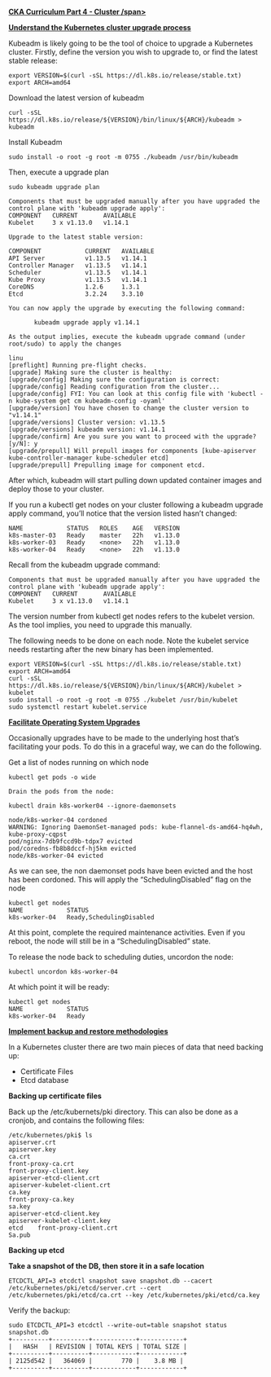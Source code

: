 
**<span style="text-decoration:underline;">CKA Curriculum Part 4 - Cluster /span>**

**<span style="text-decoration:underline;">Understand the Kubernetes cluster upgrade process</span>**

Kubeadm is likely going to be the tool of choice to upgrade a Kubernetes cluster. Firstly, define the version you wish to upgrade to, or find the latest stable release:


```
export VERSION=$(curl -sSL https://dl.k8s.io/release/stable.txt)
export ARCH=amd64
```


Download the latest version of kubeadm


```
curl -sSL https://dl.k8s.io/release/${VERSION}/bin/linux/${ARCH}/kubeadm > kubeadm
```


Install Kubeadm


```
sudo install -o root -g root -m 0755 ./kubeadm /usr/bin/kubeadm
```


Then, execute a upgrade plan


```
sudo kubeadm upgrade plan

Components that must be upgraded manually after you have upgraded the control plane with 'kubeadm upgrade apply':
COMPONENT   CURRENT       AVAILABLE
Kubelet     3 x v1.13.0   v1.14.1

Upgrade to the latest stable version:

COMPONENT            CURRENT   AVAILABLE
API Server           v1.13.5   v1.14.1
Controller Manager   v1.13.5   v1.14.1
Scheduler            v1.13.5   v1.14.1
Kube Proxy           v1.13.5   v1.14.1
CoreDNS              1.2.6     1.3.1
Etcd                 3.2.24    3.3.10

You can now apply the upgrade by executing the following command:

       kubeadm upgrade apply v1.14.1

As the output implies, execute the kubeadm upgrade command (under root/sudo) to apply the changes

linu
[preflight] Running pre-flight checks.
[upgrade] Making sure the cluster is healthy:
[upgrade/config] Making sure the configuration is correct:
[upgrade/config] Reading configuration from the cluster...
[upgrade/config] FYI: You can look at this config file with 'kubectl -n kube-system get cm kubeadm-config -oyaml'
[upgrade/version] You have chosen to change the cluster version to "v1.14.1"
[upgrade/versions] Cluster version: v1.13.5
[upgrade/versions] kubeadm version: v1.14.1
[upgrade/confirm] Are you sure you want to proceed with the upgrade? [y/N]: y
[upgrade/prepull] Will prepull images for components [kube-apiserver kube-controller-manager kube-scheduler etcd]
[upgrade/prepull] Prepulling image for component etcd.
```


After which, kubeadm will start pulling down updated container images and deploy those to your cluster.

If you run a kubectl get nodes on your cluster following a kubeadm upgrade apply command, you’ll notice that the version listed hasn’t changed:


```
NAME            STATUS   ROLES    AGE   VERSION
k8s-master-03   Ready    master   22h   v1.13.0
k8s-worker-03   Ready    <none>   22h   v1.13.0
k8s-worker-04   Ready    <none>   22h   v1.13.0
```


Recall from the kubeadm upgrade command:


```
Components that must be upgraded manually after you have upgraded the control plane with 'kubeadm upgrade apply':
COMPONENT   CURRENT       AVAILABLE
Kubelet     3 x v1.13.0   v1.14.1
```


The version number from kubectl get nodes refers to the kubelet version. As the tool implies, you need to upgrade this manually.

The following needs to be done on each node. Note the kubelet service needs restarting after the new binary has been implemented.


```
export VERSION=$(curl -sSL https://dl.k8s.io/release/stable.txt)
export ARCH=amd64
curl -sSL https://dl.k8s.io/release/${VERSION}/bin/linux/${ARCH}/kubelet > kubelet
sudo install -o root -g root -m 0755 ./kubelet /usr/bin/kubelet
sudo systemctl restart kubelet.service
```


**<span style="text-decoration:underline;">Facilitate Operating System Upgrades</span>**

Occasionally upgrades have to be made to the underlying host that’s facilitating your pods. To do this in a graceful way, we can do the following.

Get a list of nodes running on which node


```
kubectl get pods -o wide

Drain the pods from the node:

kubectl drain k8s-worker04 --ignore-daemonsets

node/k8s-worker-04 cordoned
WARNING: Ignoring DaemonSet-managed pods: kube-flannel-ds-amd64-hq4wh, kube-proxy-cqpst
pod/nginx-7db9fccd9b-tdpx7 evicted
pod/coredns-fb8b8dccf-hj5km evicted
node/k8s-worker-04 evicted
```


As we can see, the non daemonset pods have been evicted and the host has been cordoned. This will apply the “SchedulingDisabled” flag on the node


```
kubectl get nodes
NAME        	STATUS                	 
k8s-worker-04   Ready,SchedulingDisabled
```


At this point, complete the required maintenance activities. Even if you reboot, the node will still be in a “SchedulingDisabled” state.

To release the node back to scheduling duties, uncordon the node:


```
kubectl uncordon k8s-worker-04
```


At which point it will be ready:


```
kubectl get nodes
NAME        	STATUS                	 
k8s-worker-04   Ready
```


**<span style="text-decoration:underline;">Implement backup and restore methodologies</span>**

In a Kubernetes cluster there are two main pieces of data that need backing up:



*   Certificate Files
*   Etcd database

**Backing up certificate files**

Back up the /etc/kubernets/pki directory. This can also be done as a cronjob, and contains the following files:


```
/etc/kubernetes/pki$ ls
apiserver.crt          	
apiserver.key             	
ca.crt  
front-proxy-ca.crt  	
front-proxy-client.key
apiserver-etcd-client.crt  
apiserver-kubelet-client.crt  
ca.key  
front-proxy-ca.key  	
sa.key
apiserver-etcd-client.key  
apiserver-kubelet-client.key  
etcd	front-proxy-client.crt  
Sa.pub
```


**Backing up etcd**

**Take a snapshot of the DB, then store it in a safe location**


```
ETCDCTL_API=3 etcdctl snapshot save snapshot.db --cacert /etc/kubernetes/pki/etcd/server.crt --cert /etc/kubernetes/pki/etcd/ca.crt --key /etc/kubernetes/pki/etcd/ca.key
```


Verify the backup:


```
sudo ETCDCTL_API=3 etcdctl --write-out=table snapshot status snapshot.db
+----------+----------+------------+------------+
|   HASH   | REVISION | TOTAL KEYS | TOTAL SIZE |
+----------+----------+------------+------------+
| 2125d542 |   364069 |        770 |  	3.8 MB |
+----------+----------+------------+------------+
